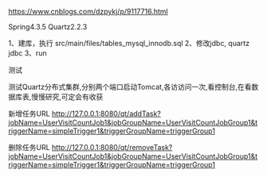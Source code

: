 
https://www.cnblogs.com/dzpykj/p/9117716.html

Spring4.3.5
Quartz2.2.3

1、建库，执行 src/main/files/tables_mysql_innodb.sql
2、修改jdbc, quartz jdbc
3、run


测试

测试Quartz分布式集群,分别两个端口启动Tomcat,各访访问一次,看控制台,在看数据库表,慢慢研究,可定会有收获

新增任务URL
http://127.0.0.1:8080/qt/addTask?jobName=UserVisitCountJob1&jobGroupName=UserVisitCountJobGroup1&triggerName=simpleTrigger1&triggerGroupName=triggerGroup1

删除任务URL
http://127.0.0.1:8080/qt/removeTask?jobName=UserVisitCountJob1&jobGroupName=UserVisitCountJobGroup1&triggerName=simpleTrigger1&triggerGroupName=triggerGroup1


